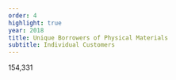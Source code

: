 ```yaml
---
order: 4
highlight: true
year: 2018
title: Unique Borrowers of Physical Materials
subtitle: Individual Customers
---
```


154,331
